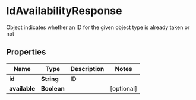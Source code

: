 

# IdAvailabilityResponse

Object indicates whether an ID for the given object type is already taken or not

## Properties

| Name | Type | Description | Notes |
|------------ | ------------- | ------------- | -------------|
|**id** | **String** | ID |  |
|**available** | **Boolean** |  |  [optional] |



